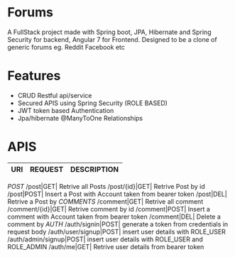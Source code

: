 # Forums
A FullStack project made with Spring boot, JPA, Hibernate and Spring Security for backend, Angular 7 for Frontend. Designed to be a clone of generic forums eg. Reddit Facebook etc

# Features
* CRUD Restful api/service 
* Secured APIS using Spring Security (ROLE BASED)
* JWT token based Authentication 
* Jpa/hibernate @ManyToOne Relationships 

# APIS
URI|REQUEST|DESCRIPTION| 
---|---|---
*POST*
/post|GET| Retrive all Posts
/post/{id}|GET| Retrive Post by id
/post|POST| Insert a Post with Account taken from bearer token
/post|DEL| Retrive a Post by
*COMMENTS*
/comment|GET| Retrive all comment
/comment/{id}|GET| Retrive comment by id
/comment|POST| Insert a comment with Account taken from bearer token
/comment|DEL| Delete a comment by
*AUTH*
/auth/signin|POST| generate a token from credentials in request body
/auth/user/signup|POST| insert user details with ROLE_USER
/auth/admin/signup|POST| insert user details with ROLE_USER and ROLE_ADMIN
/auth/me|GET| Retrive user details from bearer token



